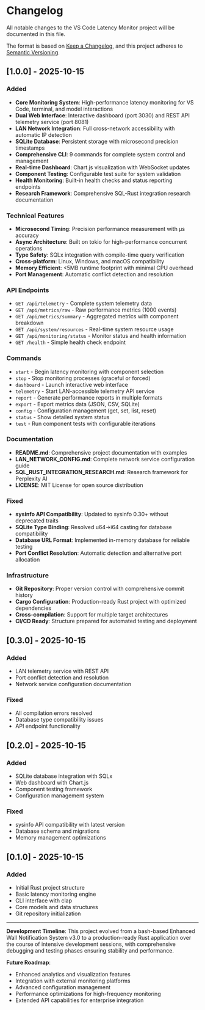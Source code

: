 # Changelog

All notable changes to the VS Code Latency Monitor project will be documented in this file.

The format is based on [Keep a Changelog](https://keepachangelog.com/en/1.0.0/),
and this project adheres to [Semantic Versioning](https://semver.org/spec/v2.0.0.html).

## [1.0.0] - 2025-10-15

### Added
- **Core Monitoring System**: High-performance latency monitoring for VS Code, terminal, and model interactions
- **Dual Web Interface**: Interactive dashboard (port 3030) and REST API telemetry service (port 8081)
- **LAN Network Integration**: Full cross-network accessibility with automatic IP detection
- **SQLite Database**: Persistent storage with microsecond precision timestamps
- **Comprehensive CLI**: 9 commands for complete system control and management
- **Real-time Dashboard**: Chart.js visualization with WebSocket updates
- **Component Testing**: Configurable test suite for system validation
- **Health Monitoring**: Built-in health checks and status reporting endpoints
- **Research Framework**: Comprehensive SQL-Rust integration research documentation

### Technical Features
- **Microsecond Timing**: Precision performance measurement with µs accuracy
- **Async Architecture**: Built on tokio for high-performance concurrent operations
- **Type Safety**: SQLx integration with compile-time query verification
- **Cross-platform**: Linux, Windows, and macOS compatibility
- **Memory Efficient**: <5MB runtime footprint with minimal CPU overhead
- **Port Management**: Automatic conflict detection and resolution

### API Endpoints
- `GET /api/telemetry` - Complete system telemetry data
- `GET /api/metrics/raw` - Raw performance metrics (1000 events)
- `GET /api/metrics/summary` - Aggregated metrics with component breakdown
- `GET /api/system/resources` - Real-time system resource usage
- `GET /api/monitoring/status` - Monitor status and health information
- `GET /health` - Simple health check endpoint

### Commands
- `start` - Begin latency monitoring with component selection
- `stop` - Stop monitoring processes (graceful or forced)
- `dashboard` - Launch interactive web interface
- `telemetry` - Start LAN-accessible telemetry API service
- `report` - Generate performance reports in multiple formats
- `export` - Export metrics data (JSON, CSV, SQLite)
- `config` - Configuration management (get, set, list, reset)
- `status` - Show detailed system status
- `test` - Run component tests with configurable iterations

### Documentation
- **README.md**: Comprehensive project documentation with examples
- **LAN_NETWORK_CONFIG.md**: Complete network service configuration guide
- **SQL_RUST_INTEGRATION_RESEARCH.md**: Research framework for Perplexity AI
- **LICENSE**: MIT License for open source distribution

### Fixed
- **sysinfo API Compatibility**: Updated to sysinfo 0.30+ without deprecated traits
- **SQLite Type Binding**: Resolved u64→i64 casting for database compatibility
- **Database URL Format**: Implemented in-memory database for reliable testing
- **Port Conflict Resolution**: Automatic detection and alternative port allocation

### Infrastructure
- **Git Repository**: Proper version control with comprehensive commit history
- **Cargo Configuration**: Production-ready Rust project with optimized dependencies
- **Cross-compilation**: Support for multiple target architectures
- **CI/CD Ready**: Structure prepared for automated testing and deployment

## [0.3.0] - 2025-10-15

### Added
- LAN telemetry service with REST API
- Port conflict detection and resolution
- Network service configuration documentation

### Fixed
- All compilation errors resolved
- Database type compatibility issues
- API endpoint functionality

## [0.2.0] - 2025-10-15

### Added
- SQLite database integration with SQLx
- Web dashboard with Chart.js
- Component testing framework
- Configuration management system

### Fixed
- sysinfo API compatibility with latest version
- Database schema and migrations
- Memory management optimizations

## [0.1.0] - 2025-10-15

### Added
- Initial Rust project structure
- Basic latency monitoring engine
- CLI interface with clap
- Core models and data structures
- Git repository initialization

---

**Development Timeline**: This project evolved from a bash-based Enhanced Wall Notification System v3.0 to a production-ready Rust application over the course of intensive development sessions, with comprehensive debugging and testing phases ensuring stability and performance.

**Future Roadmap**: 
- Enhanced analytics and visualization features
- Integration with external monitoring platforms
- Advanced configuration management
- Performance optimizations for high-frequency monitoring
- Extended API capabilities for enterprise integration